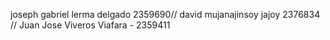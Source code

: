 joseph gabriel lerma delgado 2359690// david mujanajinsoy jajoy 2376834 // Juan Jose Viveros Viafara - 2359411
